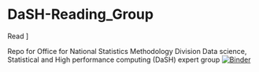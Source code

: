 # DaSH-Reading_Group
Read ]

Repo for Office for National Statistics Methodology Division Data science, Statistical and High performance computing (DaSH) expert group 
[![Binder](https://mybinder.org/badge_logo.svg)](https://mybinder.org/v2/gh/edd-r/DaSH-Reading_Group/master)
